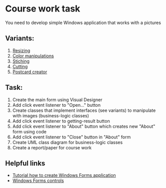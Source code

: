 # Course work task

You need to develop simple Windows application that works with a pictures

Variants:
--------
1. [Resizing](https://github.com/Nordth/istu-en-oop-course-work-2019/blob/master/variant1.md)
2. [Color manipulations](https://github.com/Nordth/istu-en-oop-course-work-2019/blob/master/variant2.md)
3. [Stiching](https://github.com/Nordth/istu-en-oop-course-work-2019/blob/master/variant3.md)
4. [Cutting](https://github.com/Nordth/istu-en-oop-course-work-2019/blob/master/variant4.md)
5. [Postcard creator](https://github.com/Nordth/istu-en-oop-course-work-2019/blob/master/variant5.md)

Task:
-----
1. Create the main form using Visual Designer
2. Add click event listener to "Open..." button
3. Create classes that implement interfaces (see variants) to manipulate with images (business-logic classes)
4. Add click event listener to getting-result button
5. Add click event listener to "About" button which creates new "About" form using code
6. Add click event listener to "Close" button in "About" form
7. Create UML class diagram for business-logic classes
8. Create a report/paper for course work

Helpful links
-------------
- [Tutorial how to create Windows Forms application](https://docs.microsoft.com/en-us/visualstudio/ide/tutorial-1-create-a-picture-viewer?view=vs-2019)
- [Windows Forms controls](https://docs.microsoft.com/en-us/dotnet/framework/winforms/controls/windows-forms-controls-by-function)
